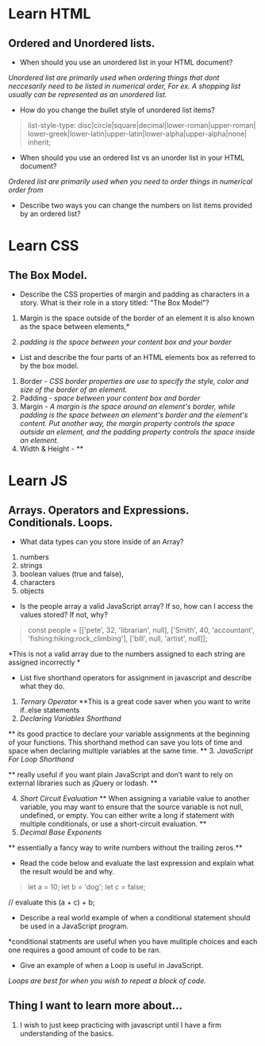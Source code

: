 # Learn HTML

## Ordered and Unordered lists.

* When should you use an unordered list in your HTML document?

*Unordered list are primarily used when ordering things that dont neccesarily need to be listed in numerical order, For ex. A shopping list usually can be represented as an unordered list.*
* How do you change the bullet style of unordered list items?

> list-style-type: disc|circle|square|decimal|lower-roman|upper-roman|
lower-greek|lower-latin|upper-latin|lower-alpha|upper-alpha|none|
inherit;
* When should you use an ordered list vs an unorder list in your HTML document?

*Ordered list are primarily used when you need to order things in numerical order from*

* Describe two ways you can change the numbers on list items provided by an ordered list?



# Learn CSS
## The Box Model.

* Describe the CSS properties of margin and padding as characters in a story. What is their role in a story titled: “The Box Model”?

 1. Margin is the space outside of the border of an element it is also known as the space between elements,*

2. *padding is the space between your content box and your border*

* List and describe the four parts of an HTML elements box as referred to by the box model.

1. Border - *CSS border properties are use to specify the style, color and size of the border of an element.*
2. Padding - *space between your content box and border*
3. Margin - *A margin is the space around an element's border, while padding is the space between an element's border and the element's content. Put another way, the margin property controls the space outside an element, and the padding property controls the space inside an element.*
4. Width & Height - **
# Learn JS

## Arrays. Operators and Expressions. Conditionals. Loops.

* What data types can you store inside of an Array?

 1. numbers 
 2. strings 
 3. boolean values (true and false), 
 4. characters 
 5. objects 

* Is the people array a valid JavaScript array? If so, how can I access the values stored? If not, why?

 > const people = [['pete', 32, 'librarian', null], ['Smith', 40, 'accountant', 'fishing:hiking:rock_climbing'], ['bill', null, 'artist', null]];

 *This is not a valid array due to the numbers assigned to each string are assigned incorrectly *

* List five shorthand operators for assignment in javascript and describe what they do.

1. *Ternary Operator*
**This is a great code saver when you want to write if..else statements
2. *Declaring Variables Shorthand*

** its good practice to declare your variable assignments at the beginning of your functions. This shorthand method can save you lots of time and space when declaring multiple variables at the same time. **
3. *JavaScript For Loop Shorthand*

** really useful if you want plain JavaScript and don’t want to rely on external libraries such as jQuery or lodash. **


4. *Short Circuit Evaluation*
** When assigning a variable value to another variable, you may want to ensure that the source variable is not null, undefined, or empty. You can either write a long if statement with multiple conditionals, or use a short-circuit evaluation. **
5. *Decimal Base Exponents*

** essentially a fancy way to write numbers without the trailing zeros.**



* Read the code below and evaluate the last expression and explain what the result would be and why.

 > let a = 10;
 > let b = 'dog';
 > let c = false;

 // evaluate this
 (a + c) + b;

* Describe a real world example of when a conditional statement should be used in a JavaScript program.

*conditional statments are useful when you have mulitiple choices and each one requires a good amount of code to be ran.

* Give an example of when a Loop is useful in JavaScript.

*Loops are best for when you wish to repeat a block of code.*

## Thing I want to learn more about...

1. I wish to just keep practicing with javascript until I have a firm understanding of the basics.